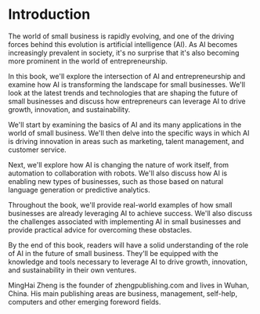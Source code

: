 # Introduction

The world of small business is rapidly evolving, and one of the driving forces behind this evolution is artificial intelligence (AI). As AI becomes increasingly prevalent in society, it's no surprise that it's also becoming more prominent in the world of entrepreneurship.

In this book, we'll explore the intersection of AI and entrepreneurship and examine how AI is transforming the landscape for small businesses. We'll look at the latest trends and technologies that are shaping the future of small businesses and discuss how entrepreneurs can leverage AI to drive growth, innovation, and sustainability.

We'll start by examining the basics of AI and its many applications in the world of small business. We'll then delve into the specific ways in which AI is driving innovation in areas such as marketing, talent management, and customer service.

Next, we'll explore how AI is changing the nature of work itself, from automation to collaboration with robots. We'll also discuss how AI is enabling new types of businesses, such as those based on natural language generation or predictive analytics.

Throughout the book, we'll provide real-world examples of how small businesses are already leveraging AI to achieve success. We'll also discuss the challenges associated with implementing AI in small businesses and provide practical advice for overcoming these obstacles.

By the end of this book, readers will have a solid understanding of the role of AI in the future of small business. They'll be equipped with the knowledge and tools necessary to leverage AI to drive growth, innovation, and sustainability in their own ventures.

MingHai Zheng is the founder of zhengpublishing.com and lives in Wuhan, China. His main publishing areas are business, management, self-help, computers and other emerging foreword fields.
